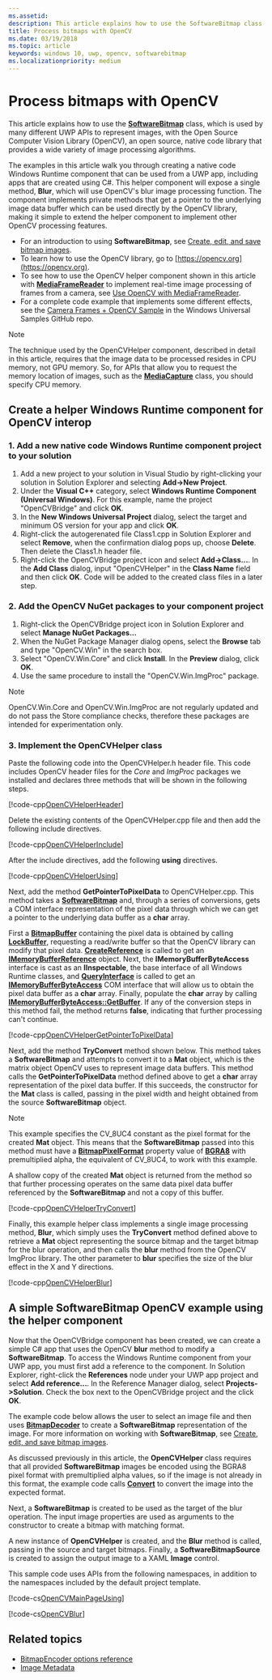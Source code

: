 ```yaml
---
ms.assetid: 
description: This article explains how to use the SoftwareBitmap class with the Open Source Computer Vision Library (OpenCV).
title: Process bitmaps with OpenCV
ms.date: 03/19/2018
ms.topic: article
keywords: windows 10, uwp, opencv, softwarebitmap
ms.localizationpriority: medium
---
```

# Process bitmaps with OpenCV

This article explains how to use the **[SoftwareBitmap](https://docs.microsoft.com/uwp/api/Windows.Graphics.Imaging.SoftwareBitmap)** class, which is used by many different UWP APIs to represent images, with the Open Source Computer Vision Library (OpenCV), an open source, native code library that provides a wide variety of image processing algorithms. 

The examples in this article walk you through creating a native code Windows Runtime component that can be used from a UWP app, including apps that are created using C#. This helper component will expose a single method, **Blur**, which will use OpenCV's blur image processing function. The component implements private methods that get a pointer to the underlying image data buffer which can be used directly by the OpenCV library, making it simple to extend the helper component to implement other OpenCV processing features. 

* For an introduction to using **SoftwareBitmap**, see [Create, edit, and save bitmap images](imaging.md). 
* To learn how to use the OpenCV library, go to [https://opencv.org](https://opencv.org).
* To see how to use the OpenCV helper component shown in this article with **[MediaFrameReader](https://docs.microsoft.com/uwp/api/windows.media.capture.frames.mediaframereader)** to implement real-time image processing of frames from a camera, see [Use OpenCV with MediaFrameReader](use-opencv-with-mediaframereader.md).
* For a complete code example that implements some different effects, see the [Camera Frames + OpenCV Sample](https://go.microsoft.com/fwlink/?linkid=854003) in the Windows Universal Samples GitHub repo.

> [!NOTE] 
> The technique used by the OpenCVHelper component, described in detail in this article, requires that the image data to be processed resides in CPU memory, not GPU memory. So, for APIs that allow you to request the memory location of images, such as the **[MediaCapture](https://docs.microsoft.com/uwp/api/windows.media.capture.mediacapture)** class, you should specify CPU memory.

## Create a helper Windows Runtime component for OpenCV interop

### 1. Add a new native code Windows Runtime component project to your solution

1. Add a new project to your solution in Visual Studio by right-clicking your solution in Solution Explorer and selecting **Add->New Project**. 
2. Under the **Visual C++** category, select **Windows Runtime Component (Universal Windows)**. For this example, name the project "OpenCVBridge" and click **OK**. 
3. In the **New Windows Universal Project** dialog, select the target and minimum OS version for your app and click **OK**.
4. Right-click the autogerenated file Class1.cpp in Solution Explorer and select **Remove**, when the confirmation dialog pops up, choose **Delete**. Then delete the Class1.h header file.
5. Right-click the OpenCVBridge project icon and select **Add->Class...**. In the **Add Class** dialog, input "OpenCVHelper" in the **Class Name** field and then click **OK**. Code will be added to the created class files in a later step.

### 2. Add the OpenCV NuGet packages to your component project

1. Right-click the OpenCVBridge project icon in Solution Explorer and select **Manage NuGet Packages...**
2. When the NuGet Package Manager dialog opens, select the **Browse** tab and type "OpenCV.Win" in the search box.
3. Select "OpenCV.Win.Core" and click **Install**. In the **Preview** dialog, click **OK**.
4. Use the same procedure to install the "OpenCV.Win.ImgProc" package.

>[!NOTE]
>OpenCV.Win.Core and OpenCV.Win.ImgProc are not regularly updated and do not pass the Store compliance checks, therefore these packages are intended for experimentation only.

### 3. Implement the OpenCVHelper class

Paste the following code into the OpenCVHelper.h header file. This code includes OpenCV header files for the *Core* and *ImgProc* packages we installed and declares three methods that will be shown in the following steps.

[!code-cpp[OpenCVHelperHeader](./code/ImagingWin10/cs/OpenCVBridge/OpenCVHelper.h#SnippetOpenCVHelperHeader)]

Delete the existing contents of the OpenCVHelper.cpp file and then add the following include directives. 

[!code-cpp[OpenCVHelperInclude](./code/ImagingWin10/cs/OpenCVBridge/OpenCVHelper.cpp#SnippetOpenCVHelperInclude)]

After the include directives, add the following **using** directives. 

[!code-cpp[OpenCVHelperUsing](./code/ImagingWin10/cs/OpenCVBridge/OpenCVHelper.cpp#SnippetOpenCVHelperUsing)]

Next, add the method **GetPointerToPixelData** to OpenCVHelper.cpp. This method takes a **[SoftwareBitmap](https://docs.microsoft.com/uwp/api/Windows.Graphics.Imaging.SoftwareBitmap)** and, through a series of conversions, gets a COM interface representation of the pixel data through which we can get a pointer to the underlying data buffer as a **char** array. 

First a **[BitmapBuffer](https://docs.microsoft.com/uwp/api/windows.graphics.imaging.bitmapbuffer)** containing the pixel data is obtained by calling **[LockBuffer](https://docs.microsoft.com/uwp/api/windows.graphics.imaging.softwarebitmap.lockbuffer)**, requesting a read/write buffer so that the OpenCV library can modify that pixel data.  **[CreateReference](https://docs.microsoft.com/uwp/api/windows.graphics.imaging.bitmapbuffer.CreateReference)** is called to get an **[IMemoryBufferReference](https://docs.microsoft.com/uwp/api/windows.foundation.imemorybufferreference)** object. Next, the **IMemoryBufferByteAccess** interface is cast as an **IInspectable**, the base interface of all Windows Runtime classes, and **[QueryInterface](https://docs.microsoft.com/windows/desktop/api/unknwn/nf-unknwn-iunknown-queryinterface(q_))** is called to get an **[IMemoryBufferByteAccess](https://docs.microsoft.com/previous-versions/mt297505(v=vs.85))** COM interface that will allow us to obtain the pixel data buffer as a **char** array. Finally, populate the **char** array by calling **[IMemoryBufferByteAccess::GetBuffer](https://docs.microsoft.com/windows/desktop/WinRT/imemorybufferbyteaccess-getbuffer)**. If any of the conversion steps in this method fail, the method returns **false**, indicating that further processing can't continue.

[!code-cpp[OpenCVHelperGetPointerToPixelData](./code/ImagingWin10/cs/OpenCVBridge/OpenCVHelper.cpp#SnippetOpenCVHelperGetPointerToPixelData)]

Next, add the method **TryConvert** method shown below. This method takes a **SoftwareBitmap** and attempts to convert it to a **Mat** object, which is the matrix object OpenCV uses to represent image data buffers. This method calls the **GetPointerToPixelData** method defined above to get a **char** array representation of the pixel data buffer. If this succeeds, the constructor for the **Mat** class is called, passing in the pixel width and height obtained from the source **SoftwareBitmap** object. 

> [!NOTE] 
> This example specifies the CV_8UC4 constant as the pixel format for the created **Mat** object. This means that the **SoftwareBitmap** passed into this method must have a **[BitmapPixelFormat](https://docs.microsoft.com/uwp/api/windows.graphics.imaging.softwarebitmap.BitmapPixelFormat)** property value of  **[BGRA8](https://docs.microsoft.com/uwp/api/Windows.Graphics.Imaging.BitmapPixelFormat)** with premultiplied alpha, the equivalent of CV_8UC4, to work with this example.

A shallow copy of the created **Mat** object is returned from the method so that further processing operates on the same data pixel data buffer referenced by the **SoftwareBitmap** and not a copy of this buffer.

[!code-cpp[OpenCVHelperTryConvert](./code/ImagingWin10/cs/OpenCVBridge/OpenCVHelper.cpp#SnippetOpenCVHelperTryConvert)]

Finally, this example helper class implements a single image processing method, **Blur**, which simply uses the **TryConvert** method defined above to retrieve a **Mat** object representing the source bitmap and the target bitmap for the blur operation, and then calls the **blur** method from the OpenCV ImgProc library. The other parameter to **blur** specifies the size of the blur effect in the X and Y directions.

[!code-cpp[OpenCVHelperBlur](./code/ImagingWin10/cs/OpenCVBridge/OpenCVHelper.cpp#SnippetOpenCVHelperBlur)]


## A simple SoftwareBitmap OpenCV example using the helper component
Now that the OpenCVBridge component has been created, we can create a simple C# app that uses the OpenCV **blur** method to modify a **SoftwareBitmap**. To access the Windows Runtime component from your UWP app, you must first add a reference to the component. In Solution Explorer, right-click the **References** node under your UWP app project and select **Add reference...**. In the Reference Manager dialog, select **Projects->Solution**. Check the box next to the OpenCVBridge project and the click **OK**.

The example code below allows the user to select an image file and then uses **[BitmapDecoder](https://docs.microsoft.com/uwp/api/windows.graphics.imaging.bitmapencoder)** to create a **SoftwareBitmap** representation of the image. For more information on working with **SoftwareBitmap**, see [Create, edit, and save bitmap images](https://docs.microsoft.com/windows/uwp/audio-video-camera/imaging).

As discussed previously in this article, the **OpenCVHelper** class requires that all provided **SoftwareBitmap** images be encoded using the BGRA8 pixel format with premultiplied alpha values, so if the image is not already in this format, the example code calls **[Convert](https://docs.microsoft.com/uwp/api/windows.graphics.imaging.softwarebitmap.BitmapAlphaMode)** to convert the image into the expected format.

Next, a **SoftwareBitmap** is created to be used as the target of the blur operation. The input image properties are used as arguments to the constructor to create a bitmap with matching format.

A new instance of **OpenCVHelper** is created, and the **Blur** method is called, passing in the source and target bitmaps. Finally, a **SoftwareBitmapSource** is created to assign the output image to a XAML **Image** control.

This sample code uses APIs from the following namespaces, in addition to the namespaces included by the default project template.

[!code-cs[OpenCVMainPageUsing](./code/ImagingWin10/cs/MainPage.OpenCV.xaml.cs#SnippetOpenCVMainPageUsing)]

[!code-cs[OpenCVBlur](./code/ImagingWin10/cs/MainPage.OpenCV.xaml.cs#SnippetOpenCVBlur)]

## Related topics

* [BitmapEncoder options reference](bitmapencoder-options-reference.md)
* [Image Metadata](image-metadata.md)
 

 




